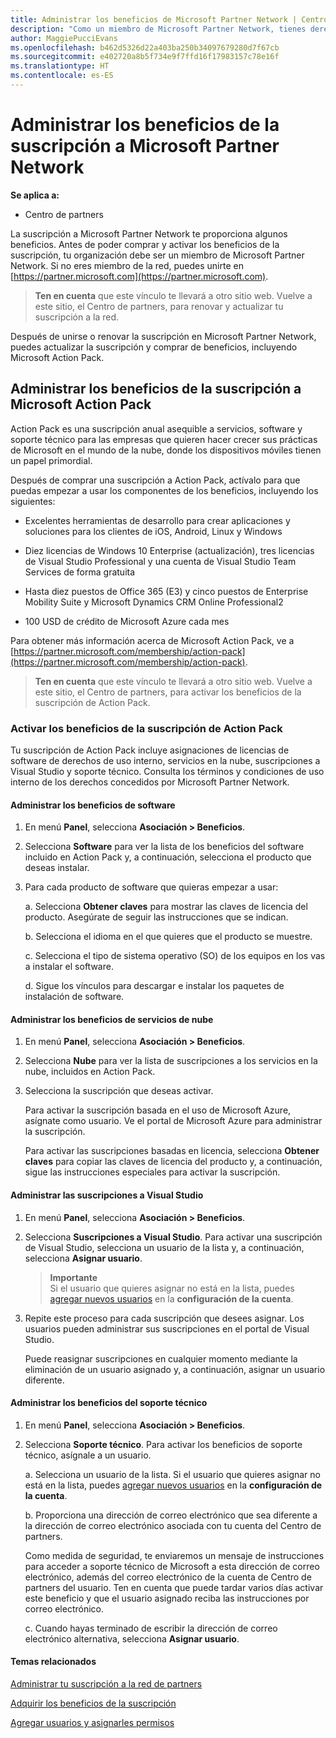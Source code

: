 ```yaml
---
title: Administrar los beneficios de Microsoft Partner Network | Centro de partners
description: "Como un miembro de Microsoft Partner Network, tienes derecho a determinados beneficios de suscripción. Explica cómo activar y administrar los beneficios de suscripción en el Centro de partners."
author: MaggiePucciEvans
ms.openlocfilehash: b462d5326d22a403ba250b34097679280d7f67cb
ms.sourcegitcommit: e402720a8b5f734e9f7ffd16f17983157c78e16f
ms.translationtype: HT
ms.contentlocale: es-ES
---
```

# <a name="manage-your-microsoft-partner-network-membership-benefits"></a>Administrar los beneficios de la suscripción a Microsoft Partner Network

**Se aplica a:**

-  Centro de partners

La suscripción a Microsoft Partner Network te proporciona algunos beneficios. Antes de poder comprar y activar los beneficios de la suscripción, tu organización debe ser un miembro de Microsoft Partner Network. Si no eres miembro de la red, puedes unirte en [https://partner.microsoft.com](https://partner.microsoft.com).

>**Ten en cuenta** que este vínculo te llevará a otro sitio web. Vuelve a este sitio, el Centro de partners, para renovar y actualizar tu suscripción a la red.

Después de unirse o renovar la suscripción en Microsoft Partner Network, puedes actualizar la suscripción y comprar de beneficios, incluyendo Microsoft Action Pack.


## <a name="manage-your-microsoft-action-pack-subscription-benefits"></a>Administrar los beneficios de la suscripción a Microsoft Action Pack

Action Pack es una suscripción anual asequible a servicios, software y soporte técnico para las empresas que quieren hacer crecer sus prácticas de Microsoft en el mundo de la nube, donde los dispositivos móviles tienen un papel primordial.

Después de comprar una suscripción a Action Pack, actívalo para que puedas empezar a usar los componentes de los beneficios, incluyendo los siguientes:

- Excelentes herramientas de desarrollo para crear aplicaciones y soluciones para los clientes de iOS, Android, Linux y Windows

- Diez licencias de Windows 10 Enterprise (actualización), tres licencias de Visual Studio Professional y una cuenta de Visual Studio Team Services de forma gratuita 

- Hasta diez puestos de Office 365 (E3) y cinco puestos de Enterprise Mobility Suite y Microsoft Dynamics CRM Online Professional2 

- 100 USD de crédito de Microsoft Azure cada mes

Para obtener más información acerca de Microsoft Action Pack, ve a [https://partner.microsoft.com/membership/action-pack](https://partner.microsoft.com/membership/action-pack).

>**Ten en cuenta** que este vínculo te llevará a otro sitio web. Vuelve a este sitio, el Centro de partners, para activar los beneficios de la suscripción de Action Pack. 


### <a name="activate-your-action-pack-subscription-benefits"></a>Activar los beneficios de la suscripción de Action Pack

Tu suscripción de Action Pack incluye asignaciones de licencias de software de derechos de uso interno, servicios en la nube, suscripciones a Visual Studio y soporte técnico. Consulta los términos y condiciones de uso interno de los derechos concedidos por Microsoft Partner Network.


#### <a name="manage-software-benefits"></a>Administrar los beneficios de software

1. En menú **Panel**, selecciona **Asociación > Beneficios**.

2. Selecciona **Software** para ver la lista de los beneficios del software incluido en Action Pack y, a continuación, selecciona el producto que deseas instalar. 

3. Para cada producto de software que quieras empezar a usar:

    a. Selecciona **Obtener claves** para mostrar las claves de licencia del producto. Asegúrate de seguir las instrucciones que se indican.

    b. Selecciona el idioma en el que quieres que el producto se muestre.

    c. Selecciona el tipo de sistema operativo (SO) de los equipos en los vas a instalar el software.

    d. Sigue los vínculos para descargar e instalar los paquetes de instalación de software.

   
#### <a name="manage-cloud-services-benefits"></a>Administrar los beneficios de servicios de nube

1. En menú **Panel**, selecciona **Asociación > Beneficios**.

2. Selecciona **Nube** para ver la lista de suscripciones a los servicios en la nube, incluidos en Action Pack.

3. Selecciona la suscripción que deseas activar. 

    Para activar la suscripción basada en el uso de Microsoft Azure, asígnate como usuario. Ve el portal de Microsoft Azure para administrar la suscripción.

    Para activar las suscripciones basadas en licencia, selecciona **Obtener claves** para copiar las claves de licencia del producto y, a continuación, sigue las instrucciones especiales para activar la suscripción.  


#### <a name="manage-visual-studio-subscriptions"></a>Administrar las suscripciones a Visual Studio

1. En menú **Panel**, selecciona **Asociación > Beneficios**.

2. Selecciona **Suscripciones a Visual Studio**. Para activar una suscripción de Visual Studio, selecciona un usuario de la lista y, a continuación, selecciona **Asignar usuario**. 

    >**Importante**<br>
Si el usuario que quieres asignar no está en la lista, puedes [agregar nuevos usuarios](create-user-accounts-and-set-permissions.md) en la **configuración de la cuenta**.

3. Repite este proceso para cada suscripción que desees asignar. Los usuarios pueden administrar sus suscripciones en el portal de Visual Studio. 

    Puede reasignar suscripciones en cualquier momento mediante la eliminación de un usuario asignado y, a continuación, asignar un usuario diferente. 


#### <a name="manage-support-benefits"></a>Administrar los beneficios del soporte técnico

1. En menú **Panel**, selecciona **Asociación > Beneficios**.

2. Selecciona **Soporte técnico**. Para activar los beneficios de soporte técnico, asígnale a un usuario. 
   
    a.  Selecciona un usuario de la lista. Si el usuario que quieres asignar no está en la lista, puedes [agregar nuevos usuarios](create-user-accounts-and-set-permissions.md) en la **configuración de la cuenta**.

    b.  Proporciona una dirección de correo electrónico que sea diferente a la dirección de correo electrónico asociada con tu cuenta del Centro de partners. 
    
    Como medida de seguridad, te enviaremos un mensaje de instrucciones para acceder a soporte técnico de Microsoft a esta dirección de correo electrónico, además del correo electrónico de la cuenta de Centro de partners del usuario. Ten en cuenta que puede tardar varios días activar este beneficio y que el usuario asignado reciba las instrucciones por correo electrónico.    
    
    c.  Cuando hayas terminado de escribir la dirección de correo electrónico alternativa, selecciona **Asignar usuario**. 


#### <a name="related-topics"></a>Temas relacionados

[Administrar tu suscripción a la red de partners](manage-your-partner-network-membership.md)

[Adquirir los beneficios de la suscripción](upgrade-your-partner-network-membership.md)

[Agregar usuarios y asignarles permisos](create-user-accounts-and-set-permissions.md)

